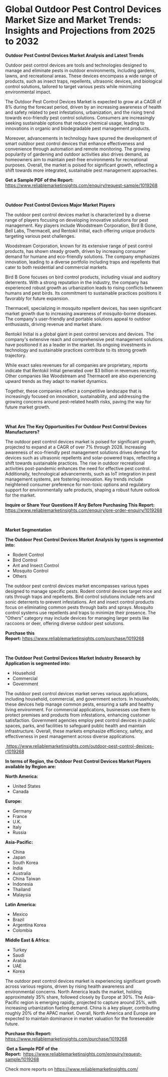 <p><h1>Global Outdoor Pest Control Devices Market Size and Market Trends: Insights and Projections from 2025 to 2032</h1></p><p><strong>Outdoor Pest Control Devices Market Analysis and Latest Trends</strong></p>
<p><p>Outdoor pest control devices are tools and technologies designed to manage and eliminate pests in outdoor environments, including gardens, lawns, and recreational areas. These devices encompass a wide range of products, such as insect traps, repellents, ultrasonic devices, and biological control solutions, tailored to target various pests while minimizing environmental impact. </p><p>The Outdoor Pest Control Devices Market is expected to grow at a CAGR of 8% during the forecast period, driven by an increasing awareness of health and safety related to pest infestations, urbanization, and the rising trend towards eco-friendly pest control solutions. Consumers are increasingly seeking sustainable options that reduce chemical usage, leading to innovations in organic and biodegradable pest management products. </p><p>Moreover, advancements in technology have spurred the development of smart outdoor pest control devices that enhance effectiveness and convenience through automation and remote monitoring. The growing popularity of gardening and outdoor activities also drives demand, as homeowners aim to maintain pest-free environments for recreational purposes. Overall, the market is poised for significant growth, reflecting a shift towards more integrated, sustainable pest management approaches.</p></p>
<p><strong>Get a Sample PDF of the Report:&nbsp;</strong> <a href="https://www.reliablemarketinsights.com/enquiry/request-sample/1019268?utm_campaign=2143&utm_medium=2&utm_source=Github&utm_content=ia&utm_term=21022025&utm_id=outdoor-pest-control-devices">https://www.reliablemarketinsights.com/enquiry/request-sample/1019268</a></p>
<p>&nbsp;</p>
<p><strong>Outdoor Pest Control Devices Major Market Players</strong></p>
<p><p>The outdoor pest control devices market is characterized by a diverse range of players focusing on developing innovative solutions for pest management. Key players include Woodstream Corporation, Bird B Gone, Bell Labs, Thermacell, and Rentokil Initial, each offering unique products targeting various pest challenges.</p><p>Woodstream Corporation, known for its extensive range of pest control products, has shown steady growth, driven by increasing consumer demand for humane and eco-friendly solutions. The company emphasizes innovation, leading to a diverse portfolio including traps and repellents that cater to both residential and commercial markets.</p><p>Bird B Gone focuses on bird control products, including visual and auditory deterrents. With a strong reputation in the industry, the company has experienced robust growth as urbanization leads to rising conflicts between humans and pest birds. Its commitment to sustainable practices positions it favorably for future expansion.</p><p>Thermacell, specializing in mosquito repellent devices, has seen significant market growth due to increasing awareness of mosquito-borne diseases. The company's user-friendly and portable solutions appeal to outdoor enthusiasts, driving revenue and market share.</p><p>Rentokil Initial is a global giant in pest control services and devices. The company's extensive reach and comprehensive pest management solutions have positioned it as a leader in the market. Its ongoing investments in technology and sustainable practices contribute to its strong growth trajectory.</p><p>While exact sales revenues for all companies are proprietary, reports indicate that Rentokil Initial generated over $3 billion in revenues recently. Other companies like Woodstream and Thermacell are also experiencing upward trends as they adapt to market dynamics.</p><p>Together, these companies reflect a competitive landscape that is increasingly focused on innovation, sustainability, and addressing the growing concerns around pest-related health risks, paving the way for future market growth.</p></p>
<p>&nbsp;</p>
<p><strong>What Are The Key Opportunities For Outdoor Pest Control Devices Manufacturers?</strong></p>
<p><p>The outdoor pest control devices market is poised for significant growth, projected to expand at a CAGR of over 7% through 2028. Increasing awareness of eco-friendly pest management solutions drives demand for devices such as ultrasonic repellents and solar-powered traps, reflecting a shift towards sustainable practices. The rise in outdoor recreational activities post-pandemic enhances the need for effective pest control. Additionally, technological advancements, such as IoT integration in pest management systems, are fostering innovation. Key trends include heightened consumer preference for non-toxic options and regulatory support for environmentally safe products, shaping a robust future outlook for the market.</p></p>
<p><strong>Inquire or Share Your Questions If Any Before Purchasing This Report:</strong> <a href="https://www.reliablemarketinsights.com/enquiry/pre-order-enquiry/1019268?utm_campaign=2143&utm_medium=2&utm_source=Github&utm_content=ia&utm_term=21022025&utm_id=outdoor-pest-control-devices">https://www.reliablemarketinsights.com/enquiry/pre-order-enquiry/1019268</a></p>
<p>&nbsp;</p>
<p><strong>Market Segmentation</strong></p>
<p><strong>The Outdoor Pest Control Devices Market Analysis by types is segmented into:</strong></p>
<p><ul><li>Rodent Control</li><li>Bird Control</li><li>Ant and Insect Control</li><li>Mosquito Control</li><li>Others</li></ul></p>
<p><p>The outdoor pest control devices market encompasses various types designed to manage specific pests. Rodent control devices target mice and rats through traps and repellents. Bird control solutions include nets and sonic deterrents to prevent infestations. Ant and insect control products focus on eliminating common pests through baits and sprays. Mosquito control systems use repellents and traps to minimize their presence. The "Others" category may include devices for managing larger pests like raccoons or deer, offering diverse outdoor pest solutions.</p></p>
<p><strong>Purchase this Report:&nbsp;</strong><a href="https://www.reliablemarketinsights.com/purchase/1019268?utm_campaign=2143&utm_medium=2&utm_source=Github&utm_content=ia&utm_term=21022025&utm_id=outdoor-pest-control-devices">https://www.reliablemarketinsights.com/purchase/1019268</a></p>
<p>&nbsp;</p>
<p><strong>The Outdoor Pest Control Devices Market Industry Research by Application is segmented into:</strong></p>
<p><ul><li>Household</li><li>Commercial</li><li>Government</li></ul></p>
<p><p>The outdoor pest control devices market serves various applications, including household, commercial, and government sectors. In households, these devices help manage common pests, ensuring a safe and healthy living environment. For commercial applications, businesses use them to protect premises and products from infestations, enhancing customer satisfaction. Government agencies employ pest control devices in public spaces, parks, and facilities to safeguard public health and maintain infrastructure. Overall, these markets emphasize efficiency, safety, and effectiveness in pest management across diverse applications.</p></p>
<p><a href="https://www.reliablemarketinsights.com/outdoor-pest-control-devices-r1019268?utm_campaign=2143&utm_medium=2&utm_source=Github&utm_content=ia&utm_term=21022025&utm_id=outdoor-pest-control-devices">&nbsp;https://www.reliablemarketinsights.com/outdoor-pest-control-devices-r1019268</a></p>
<p><strong>In terms of Region, the Outdoor Pest Control Devices Market Players available by Region are:</strong></p>
<p>
    <p> <strong> North America: </strong>
        <ul>
            <li>United States</li>
            <li>Canada</li>
        </ul>
        </p> 
    <p> <strong> Europe: </strong>
        <ul>
            <li>Germany</li>
            <li>France</li>
            <li>U.K.</li>
            <li>Italy</li>
            <li>Russia</li>
        </ul>
        </p> 
    <p> <strong> Asia-Pacific: </strong>
        <ul>
            <li>China</li>
            <li>Japan</li>
            <li>South Korea</li>
            <li>India</li>
            <li>Australia</li>
            <li>China Taiwan</li>
            <li>Indonesia</li>
            <li>Thailand</li>
            <li>Malaysia</li>
        </ul>
        </p> 
    <p> <strong> Latin America: </strong>
        <ul>
            <li>Mexico</li>
            <li>Brazil</li>
            <li>Argentina Korea</li>
            <li>Colombia</li>
        </ul>
        </p> 
    <p> <strong> Middle East & Africa: </strong>
        <ul>
            <li>Turkey</li>
            <li>Saudi</li>
            <li>Arabia</li>
            <li>UAE</li>
            <li>Korea</li>
        </ul>
    </p>
    </p>
<p><p>The outdoor pest control devices market is experiencing significant growth across various regions, driven by rising health awareness and environmental concerns. North America leads the market, holding approximately 35% share, followed closely by Europe at 30%. The Asia-Pacific region is emerging rapidly, projected to capture around 25%, with increasing urbanization fueling demand. China is a key player, contributing roughly 20% of the APAC market. Overall, North America and Europe are expected to maintain dominance in market valuation for the foreseeable future.</p></p>
<p><strong>Purchase this Report: </strong><a href="https://www.reliablemarketinsights.com/purchase/1019268?utm_campaign=2143&utm_medium=2&utm_source=Github&utm_content=ia&utm_term=21022025&utm_id=outdoor-pest-control-devices">https://www.reliablemarketinsights.com/purchase/1019268</a></p>
<p>&nbsp;<strong>Get a Sample PDF of the Report:&nbsp;&nbsp;</strong><a href="https://www.reliablemarketinsights.com/enquiry/request-sample/1019268?utm_campaign=2143&utm_medium=2&utm_source=Github&utm_content=ia&utm_term=21022025&utm_id=outdoor-pest-control-devices">https://www.reliablemarketinsights.com/enquiry/request-sample/1019268</a></p>
<p><strong></strong></p>
<p>Check more reports on <a href="https://www.reliablemarketinsights.com/?utm_campaign=2143&utm_medium=2&utm_source=Github&utm_content=ia&utm_term=21022025&utm_id=outdoor-pest-control-devices">https://www.reliablemarketinsights.com/</a></p>
